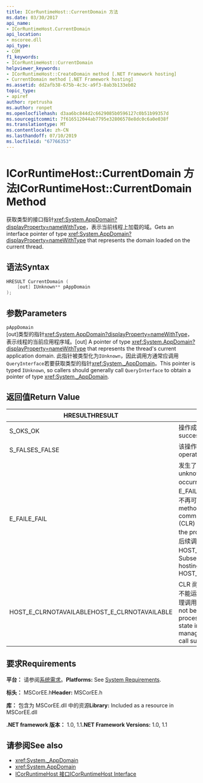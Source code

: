 ```yaml
---
title: ICorRuntimeHost::CurrentDomain 方法
ms.date: 03/30/2017
api_name:
- ICorRuntimeHost.CurrentDomain
api_location:
- mscoree.dll
api_type:
- COM
f1_keywords:
- ICorRuntimeHost::CurrentDomain
helpviewer_keywords:
- ICorRuntimeHost::CreateDomain method [.NET Framework hosting]
- CurrentDomain method [.NET Framework hosting]
ms.assetid: dd2afb38-675b-4c3c-a9f3-8ab3b133eb02
topic_type:
- apiref
author: rpetrusha
ms.author: ronpet
ms.openlocfilehash: d3aa6bc844d2c6629085b0596127c0b51b99357d
ms.sourcegitcommit: 7f616512044ab7795e32806578e8dc0c6a0e038f
ms.translationtype: MT
ms.contentlocale: zh-CN
ms.lasthandoff: 07/10/2019
ms.locfileid: "67766353"
---
```

# <a name="icorruntimehostcurrentdomain-method"></a><span data-ttu-id="09994-102">ICorRuntimeHost::CurrentDomain 方法</span><span class="sxs-lookup"><span data-stu-id="09994-102">ICorRuntimeHost::CurrentDomain Method</span></span>
<span data-ttu-id="09994-103">获取类型的接口指针<xref:System.AppDomain?displayProperty=nameWithType>，表示当前线程上加载的域。</span><span class="sxs-lookup"><span data-stu-id="09994-103">Gets an interface pointer of type <xref:System.AppDomain?displayProperty=nameWithType> that represents the domain loaded on the current thread.</span></span>  
  
## <a name="syntax"></a><span data-ttu-id="09994-104">语法</span><span class="sxs-lookup"><span data-stu-id="09994-104">Syntax</span></span>  
  
```cpp  
HRESULT CurrentDomain (  
    [out] IUnknown** pAppDomain  
);  
```  
  
## <a name="parameters"></a><span data-ttu-id="09994-105">参数</span><span class="sxs-lookup"><span data-stu-id="09994-105">Parameters</span></span>  
 `pAppDomain`  
 <span data-ttu-id="09994-106">[out]类型的指针<xref:System.AppDomain?displayProperty=nameWithType>，表示线程的当前应用程序域。</span><span class="sxs-lookup"><span data-stu-id="09994-106">[out] A pointer of type <xref:System.AppDomain?displayProperty=nameWithType> that represents the thread's current application domain.</span></span> <span data-ttu-id="09994-107">此指针被类型化为`IUnknown`，因此调用方通常应调用`QueryInterface`若要获取类型的指针<xref:System._AppDomain>。</span><span class="sxs-lookup"><span data-stu-id="09994-107">This pointer is typed `IUnknown`, so callers should generally call `QueryInterface` to obtain a pointer of type <xref:System._AppDomain>.</span></span>  
  
## <a name="return-value"></a><span data-ttu-id="09994-108">返回值</span><span class="sxs-lookup"><span data-stu-id="09994-108">Return Value</span></span>  
  
|<span data-ttu-id="09994-109">HRESULT</span><span class="sxs-lookup"><span data-stu-id="09994-109">HRESULT</span></span>|<span data-ttu-id="09994-110">描述</span><span class="sxs-lookup"><span data-stu-id="09994-110">Description</span></span>|  
|-------------|-----------------|  
|<span data-ttu-id="09994-111">S_OK</span><span class="sxs-lookup"><span data-stu-id="09994-111">S_OK</span></span>|<span data-ttu-id="09994-112">操作成功。</span><span class="sxs-lookup"><span data-stu-id="09994-112">The operation was successful.</span></span>|  
|<span data-ttu-id="09994-113">S_FALSE</span><span class="sxs-lookup"><span data-stu-id="09994-113">S_FALSE</span></span>|<span data-ttu-id="09994-114">该操作未能完成。</span><span class="sxs-lookup"><span data-stu-id="09994-114">The operation failed to complete.</span></span>|  
|<span data-ttu-id="09994-115">E_FAIL</span><span class="sxs-lookup"><span data-stu-id="09994-115">E_FAIL</span></span>|<span data-ttu-id="09994-116">发生了未知的灾难性故障。</span><span class="sxs-lookup"><span data-stu-id="09994-116">An unknown, catastrophic failure occurred.</span></span> <span data-ttu-id="09994-117">如果方法返回 E_FAIL，公共语言运行时 (CLR) 不再可在该过程中使用。</span><span class="sxs-lookup"><span data-stu-id="09994-117">If a method returns E_FAIL, the common language runtime (CLR) is no longer usable in the process.</span></span> <span data-ttu-id="09994-118">对任何托管 Api 的后续调用返回 HOST_E_CLRNOTAVAILABLE。</span><span class="sxs-lookup"><span data-stu-id="09994-118">Subsequent calls to any hosting APIs return HOST_E_CLRNOTAVAILABLE.</span></span>|  
|<span data-ttu-id="09994-119">HOST_E_CLRNOTAVAILABLE</span><span class="sxs-lookup"><span data-stu-id="09994-119">HOST_E_CLRNOTAVAILABLE</span></span>|<span data-ttu-id="09994-120">CLR 尚未加载到进程中，或处于不能运行托管的代码或已成功处理调用的状态。</span><span class="sxs-lookup"><span data-stu-id="09994-120">The CLR has not been loaded into a process, or the CLR is in a state in which it cannot run managed code or process the call successfully.</span></span>|  
  
## <a name="requirements"></a><span data-ttu-id="09994-121">要求</span><span class="sxs-lookup"><span data-stu-id="09994-121">Requirements</span></span>  
 <span data-ttu-id="09994-122">**平台：** 请参阅[系统需求](../../../../docs/framework/get-started/system-requirements.md)。</span><span class="sxs-lookup"><span data-stu-id="09994-122">**Platforms:** See [System Requirements](../../../../docs/framework/get-started/system-requirements.md).</span></span>  
  
 <span data-ttu-id="09994-123">**标头：** MSCorEE.h</span><span class="sxs-lookup"><span data-stu-id="09994-123">**Header:** MSCorEE.h</span></span>  
  
 <span data-ttu-id="09994-124">**库：** 包含为 MSCorEE.dll 中的资源</span><span class="sxs-lookup"><span data-stu-id="09994-124">**Library:** Included as a resource in MSCorEE.dll</span></span>  
  
 <span data-ttu-id="09994-125">**.NET framework 版本：** 1.0, 1.1</span><span class="sxs-lookup"><span data-stu-id="09994-125">**.NET Framework Versions:** 1.0, 1.1</span></span>  
  
## <a name="see-also"></a><span data-ttu-id="09994-126">请参阅</span><span class="sxs-lookup"><span data-stu-id="09994-126">See also</span></span>

- <xref:System._AppDomain>
- <xref:System.AppDomain>
- [<span data-ttu-id="09994-127">ICorRuntimeHost 接口</span><span class="sxs-lookup"><span data-stu-id="09994-127">ICorRuntimeHost Interface</span></span>](../../../../docs/framework/unmanaged-api/hosting/icorruntimehost-interface.md)

